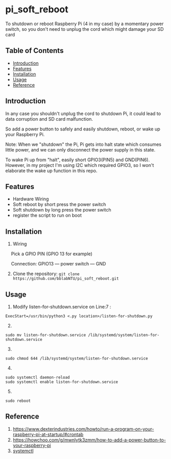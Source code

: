 # pi_soft_reboot

To shutdown or reboot Raspberry Pi (4 in my case) by a momentary power switch, so you don't need to unplug the cord which might damage your SD card

## Table of Contents

- [Introduction](#introduction)
- [Features](#features)
- [Installation](#installation)
- [Usage](#usage)
- [Reference](#reference)

## Introduction

In any case you shouldn't unplug the cord to shutdown Pi, it could lead to data corruption and SD card malfunction.

So add a power button to safely and easily shutdown, reboot, or wake up your Raspberry Pi.

Note: When we "shutdown" the Pi, Pi gets into halt state which consumes little power, and we can only disconnect the power supply in this state.

To wake Pi up from "halt", easily short GPIO3(PIN5) and GND(PIN6). However, in my project I'm using I2C which required GPIO3, so I won't elaborate the wake up function in this repo.

## Features

- Hardware Wiring
- Soft reboot by short press the power switch 
- Soft shutdown by long press the power switch
- register the script to run on boot

## Installation

1. Wiring

&emsp; Pick a GPIO PIN (GPIO 13 for example)

&emsp; Connection: GPIO13 &mdash; power switch &mdash; GND

2. Clone the repository:
```git clone https://github.com/bblabNTU/pi_soft_reboot.git```

## Usage

1. Modify listen-for-shutdown.service on Line:7 :
```
ExecStart=/usr/bin/python3 <.py location>/listen-for-shutdown.py
```
2. 
```
sudo mv listen-for-shutdown.service /lib/systemd/system/listen-for-shutdown.service
```

3.
```
sudo chmod 644 /lib/systemd/system/listen-for-shutdown.service
```
4. 
```
sudo systemctl daemon-reload
sudo systemctl enable listen-for-shutdown.service
```
5.
```
sudo reboot
```
## Reference


1. https://www.dexterindustries.com/howto/run-a-program-on-your-raspberry-pi-at-startup/#crontab
2. https://howchoo.com/g/mwnlytk3zmm/how-to-add-a-power-button-to-your-raspberry-pi
3. [systemctl](https://segmentfault.com/a/1190000038458363)
